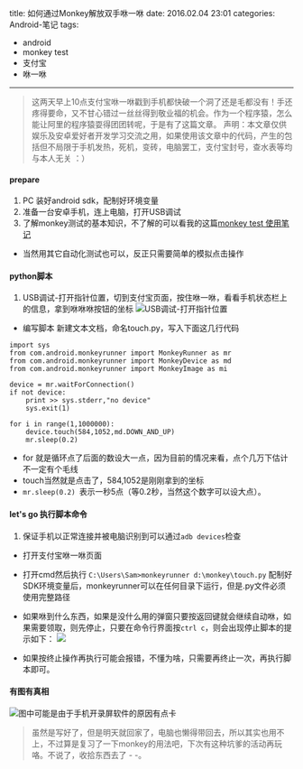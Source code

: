 title: 如何通过Monkey解放双手咻一咻
date: 2016.02.04 23:01
categories: Android-笔记
tags:
- android
- monkey test
- 支付宝
- 咻一咻
---
> 这两天早上10点支付宝咻一咻戳到手机都快破一个洞了还是毛都没有！手还疼得要命，又不甘心错过一丝丝得到敬业福的机会。作为一个程序猿，怎么能让阿里的程序猿耍得团团转呢，于是有了这篇文章。
声明：本文章仅供娱乐及安卓爱好者开发学习交流之用，如果使用该文章中的代码，产生的包括但不局限于手机发热，死机，变砖，电脑罢工，支付宝封号，查水表等均与本人无关 ：） 

#### prepare
1. PC 装好android sdk，配制好环境变量 
2. 准备一台安卓手机，连上电脑，打开USB调试
3. 了解monkey测试的基本知识，不了解的可以看我的这篇[monkey test 使用笔记](http://www.jianshu.com/p/d414c2320536)
* 当然用其它自动化测试也可以，反正只需要简单的模拟点击操作

#### python脚本
1. USB调试-打开指针位置，切到支付宝页面，按住咻一咻，看看手机状态栏上的信息，拿到咻咻咻按钮的坐标
![USB调试-打开指针位置](http://upload-images.jianshu.io/upload_images/1181400-a95b15f4dab67ce8.png?imageMogr2/auto-orient/strip%7CimageView2/2/w/1240)

* 编写脚本
新建文本文档，命名touch.py，写入下面这几行代码 

```
import sys
from com.android.monkeyrunner import MonkeyRunner as mr
from com.android.monkeyrunner import MonkeyDevice as md
from com.android.monkeyrunner import MonkeyImage as mi

device = mr.waitForConnection()
if not device:
    print >> sys.stderr,"no device"
    sys.exit(1)
	
for i in range(1,1000000):
	device.touch(584,1052,md.DOWN_AND_UP)	
	mr.sleep(0.2) 
```
  * for 就是循环点了后面的数设大一点，因为目前的情况来看，点个几万下估计不一定有个毛线
  *  touch当然就是点击了，584,1052是刚刚拿到的坐标
  * `mr.sleep(0.2) `表示一秒5点（等0.2秒，当然这个数字可以设大点）。


####  let's go 执行脚本命令
1. 保证手机以正常连接并被电脑识别到可以通过`adb devices`检查
* 打开支付宝咻一咻页面
* 打开cmd然后执行
`C:\Users\Sam>monkeyrunner d:\monkey\touch.py`
配制好SDK环境变量后，monkeyrunner可以在任何目录下运行，但是.py文件必须使用完整路径
* 如果咻到什么东西，如果是没什么用的弹窗只要按返回键就会继续自动咻，如果需要领取，则先停止，只要在命令行界面按`ctrl c`，则会出现停止脚本的提示如下：
![](http://upload-images.jianshu.io/upload_images/1181400-ca7420f35959754f.png?imageMogr2/auto-orient/strip%7CimageView2/2/w/1240)

* 如果按终止操作再执行可能会报错，不懂为啥，只需要再终止一次，再执行脚本即可。

#### 有图有真相
![图中可能是由于手机开录屏软件的原因有点卡](http://upload-images.jianshu.io/upload_images/1181400-6915e7725c02fbe5.gif?imageMogr2/auto-orient/strip)



> 虽然是写好了，但是明天就回家了，电脑也懒得带回去，所以其实也用不上，不过算是复习了一下monkey的用法吧，下次有这种坑爹的活动再玩咯。不说了，收拾东西去了 - -。
